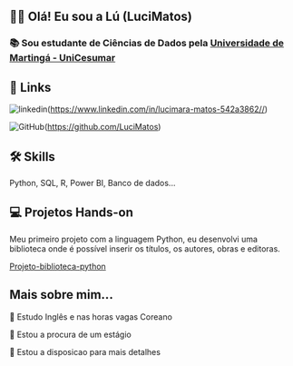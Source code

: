 ## 👋🏻 Olá! Eu sou a Lú (LuciMatos)

### 📚 Sou estudante de Ciências de Dados pela [Universidade de Martingá - UniCesumar](https://inscricoes.unicesumar.edu.br/curso/ciencias-de-dados-e-analise-de-comportamento/?utm_content=&utm_term=unicesumar&utm_campaign=U-EAD-GG-ONG-CAP-GRA-CONV-PADR-BRAN-SS-PESQ-CPC&utm_source=adwords&utm_medium=cpc&hsa_acc=7334726990&hsa_cam=10024765118&hsa_grp=103896843271&hsa_ad=443406612207&hsa_src=g&hsa_tgt=kwd-330095837666&hsa_kw=unicesumar&hsa_mt=e&hsa_net=adwords&hsa_ver=3&gad_source=1&gclid=Cj0KCQiAsburBhCIARIsAExmsu44FzszpuNQGcneM_0n6LPEgXbXLXtnlCzwNL5_DLcHovIUwxmOWk8aAgQ1EALw_wcB)

## 🔗 Links
![linkedin](https://img.shields.io/badge/linkedin-0A66C2?style=for-the-badge&logo=linkedin&logoColor=white)(https://www.linkedin.com/in/lucimara-matos-542a3862//)

![GitHub](https://img.shields.io/badge/github-1DA1F2?style=for-the-badge&logo=github&logoColor=white)(https://github.com/LuciMatos)

## 🛠 Skills
Python, SQL, R, Power BI, Banco de dados...

## 💻 Projetos Hands-on
Meu primeiro projeto com a linguagem Python, eu desenvolvi uma biblioteca onde é possível inserir os títulos, os autores, obras e editoras.

[Projeto-biblioteca-python](https://github.com/LuciMatos/Projeto-biblioteca-python)

## Mais sobre mim...

🧠 Estudo Inglês e nas horas vagas Coreano

🤔 Estou a procura de um estágio

💬 Estou a disposicao para mais detalhes
